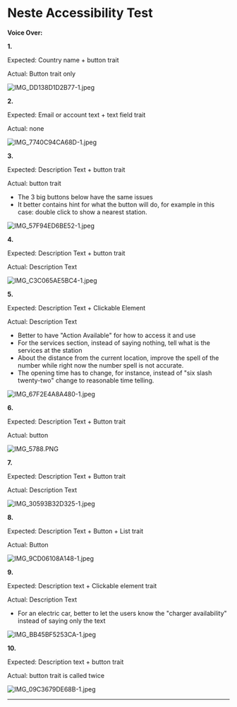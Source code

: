 
# Neste Accessibility Test # 

 **Voice Over:**

**1.**

Expected: Country name + button trait

Actual: Button trait only

![IMG_DD138D1D2B77-1.jpeg](images/issues-1.jpg)

**2.**

Expected: Email or account text + text field trait

Actual: none

![IMG_7740C94CA68D-1.jpeg](images/issues-2.jpg)

**3.**

Expected: Description Text + button trait 

Actual: button trait

- The 3 big buttons below have the same issues
- It better contains hint for what the button will do, for example in this case: double click to show a nearest station.

![IMG_57F94ED6BE52-1.jpeg](images/issues-3.jpg)

**4.**

Expected: Description Text + button trait 

Actual: Description Text 

![IMG_C3C065AE5BC4-1.jpeg](images/issues-4.jpg)

**5.**

Expected: Description Text + Clickable Element 

Actual: Description Text 

- Better to have "Action Available" for how to access it and use
- For the services section, instead of saying nothing, tell what is the services at the station
- About the distance from the current location, improve the spell of the number while right now the number spell is not accurate.
- The opening time has to change, for instance, instead of "six slash twenty-two" change to reasonable time telling.

![IMG_67F2E4A8A480-1.jpeg](images/issues-5.jpg)

**6.**

Expected: Description Text + Button trait 

Actual: button 

![IMG_5788.PNG](images/issues-6.jpg)

**7.**

Expected: Description Text + Button trait 

Actual: Description Text 

![IMG_30593B32D325-1.jpeg](images/issues-7.jpg)

**8.**

Expected: Description Text + Button + List trait

Actual: Button 

![IMG_9CD06108A148-1.jpeg](images/issues-8.jpg)

**9.**

Expected: Description text + Clickable element trait

Actual: Description Text 

- For an electric car, better to let the users know the "charger availability" instead of saying only the text

![IMG_BB45BF5253CA-1.jpeg](images/issues-9.jpg)

**10.**

Expected: Description text + button trait 

Actual: button trait is called twice

![IMG_09C3679DE68B-1.jpeg](images/issues-10.jpg)

***

